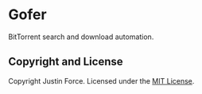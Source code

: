 Gofer
=====

BitTorrent search and download automation.

Copyright and License
---------------------

Copyright Justin Force. Licensed under the [MIT License][].

[MIT License]:http://www.opensource.org/licenses/MIT
